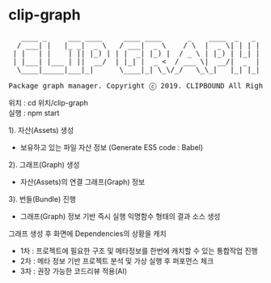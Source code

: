 # clip-graph
<pre>
   ____ _     ___ ____     ____ ____      _    ____  _   _ 
  / ___| |   |_ _|  _ \   / ___|  _ \    / \  |  _ \| | | |
 | |   | |    | || |_) | | |  _| |_) |  / _ \ | |_) | |_| |
 | |___| |___ | ||  __/  | |_| |  _ <  / ___ \|  __/|  _  |
  \____|_____|___|_|      \____|_| \_\/_/   \_\_|   |_| |_|
                                                           
Package graph manager. Copyright ⓒ 2019. CLIPBOUND All Rights Reserved.
</pre>

위치 : cd 위치/clip-graph<br>
실행 : npm start<br>

1). 자산(Assets) 생성
- 보유하고 있는 파일 자산 정보
(Generate ES5 code : Babel)

2). 그래프(Graph) 생성
- 자산(Assets)의 연결 그래프(Graph) 정보

3). 번들(Bundle) 진행
- 그래프(Graph) 정보 기반 즉시 실행 익명함수 형태의 결과 소스 생성

그래프 생성 후 화면에 Dependencies의 상황을 캐치
- 1차 : 프로젝트에 필요한 구조 및 메타정보를 한번에 캐치할 수 있는 통합작업 진행
- 2차 : 메타 정보 기반 프로젝트 분석 및 가상 실행 후 퍼포먼스 체크
- 3차 : 권장 가능한 코드리뷰 적용(AI)
